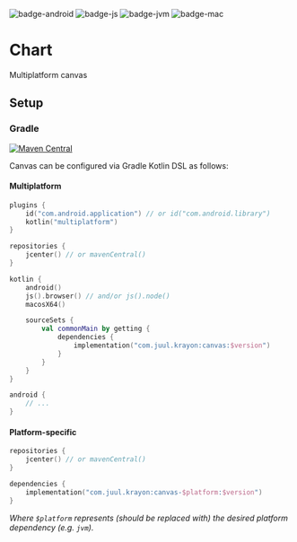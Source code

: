 ![badge-android]
![badge-js]
![badge-jvm]
![badge-mac]

# Chart

Multiplatform canvas

## Setup

### Gradle

[![Maven Central](https://maven-badges.herokuapp.com/maven-central/com.juul.krayon/canvas/badge.svg)](https://maven-badges.herokuapp.com/maven-central/com.juul.krayon/canvas)

Canvas can be configured via Gradle Kotlin DSL as follows:

#### Multiplatform

```kotlin
plugins {
    id("com.android.application") // or id("com.android.library")
    kotlin("multiplatform")
}

repositories {
    jcenter() // or mavenCentral()
}

kotlin {
    android()
    js().browser() // and/or js().node()
    macosX64()

    sourceSets {
        val commonMain by getting {
            dependencies {
                implementation("com.juul.krayon:canvas:$version")
            }
        }
    }
}

android {
    // ...
}
```

#### Platform-specific

```kotlin
repositories {
    jcenter() // or mavenCentral()
}

dependencies {
    implementation("com.juul.krayon:canvas-$platform:$version")
}
```

_Where `$platform` represents (should be replaced with) the desired platform dependency (e.g. `jvm`)._

[badge-android]: http://img.shields.io/badge/platform-android-6EDB8D.svg?style=flat
[badge-ios]: http://img.shields.io/badge/platform-ios-CDCDCD.svg?style=flat
[badge-js]: http://img.shields.io/badge/platform-js-F8DB5D.svg?style=flat
[badge-jvm]: http://img.shields.io/badge/platform-jvm-DB413D.svg?style=flat
[badge-linux]: http://img.shields.io/badge/platform-linux-2D3F6C.svg?style=flat
[badge-windows]: http://img.shields.io/badge/platform-windows-4D76CD.svg?style=flat
[badge-mac]: http://img.shields.io/badge/platform-macos-111111.svg?style=flat
[badge-watchos]: http://img.shields.io/badge/platform-watchos-C0C0C0.svg?style=flat
[badge-tvos]: http://img.shields.io/badge/platform-tvos-808080.svg?style=flat
[badge-wasm]: https://img.shields.io/badge/platform-wasm-624FE8.svg?style=flat
